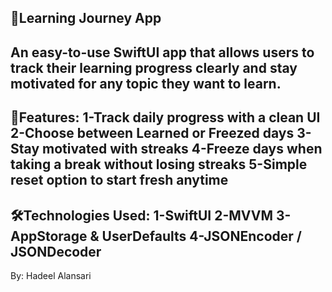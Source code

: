 **📕Learning Journey App**
---
An easy-to-use SwiftUI app that allows users to track their learning progress clearly and stay motivated for any topic they want to learn.
--
**💫Features:**
1-Track daily progress with a clean UI
2-Choose between Learned or Freezed days
3-Stay motivated with streaks
4-Freeze days when taking a break without losing streaks
5-Simple reset option to start fresh anytime
---
**🛠️Technologies Used:**
1-SwiftUI
2-MVVM
3-AppStorage & UserDefaults
4-JSONEncoder / JSONDecoder
---
By: Hadeel Alansari 
